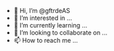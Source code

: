 - 👋 Hi, I’m @gftrdeAS
- 👀 I’m interested in ...
- 🌱 I’m currently learning ...
- 💞️ I’m looking to collaborate on ...
- 📫 How to reach me ...

<!---
gftrdeAS/gftrdeAS is a ✨ special ✨ repository because its `README.md` (this file) appears on your GitHub profile.
You can click the Preview link to take a look at your changes.
--->
